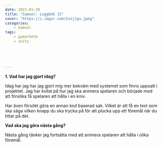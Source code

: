 ```yaml
---
date: 2021-01-20
title: "Samuel: Loggbok 15"
cover: "https://i.imgur.com/SszjJgu.jpeg"
categories: 
    - Samuel
tags:
    - gymarbete
    - unity





---
```


**1. Vad har jag gjort idag?**

Idag har jag har jag gjort mig mer bekväm med systemet som finns uppsatt i projektet. Jag har kollat på hur jag ska animera spelaren och började med att försöka få spelaren att hålla i en kniv. 

Har även försökt göra en annan kod baserad sak. Vilket är att få en text som ska säga vilken knapp du ska trycka på för att plocka upp ett föremål när du tittar på det. 

**Vad ska jag göra nästa gång?**

Nästa gång tänker jag fortsätta med att animera spelaren att hålla i olika föremål.

